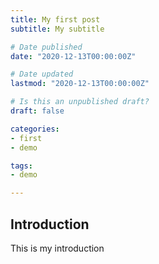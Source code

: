 ```yaml
---
title: My first post
subtitle: My subtitle

# Date published
date: "2020-12-13T00:00:00Z"

# Date updated
lastmod: "2020-12-13T00:00:00Z"

# Is this an unpublished draft?
draft: false

categories:
- first
- demo

tags:
- demo

---
```


## Introduction
This is my introduction


